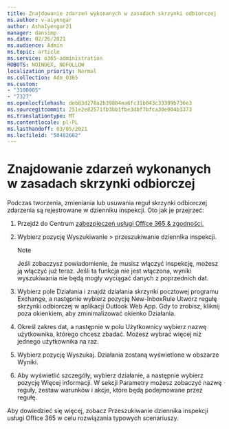 ```yaml
---
title: Znajdowanie zdarzeń wykonanych w zasadach skrzynki odbiorczej
ms.author: v-aiyengar
author: AshaIyengar21
manager: dansimp
ms.date: 02/26/2021
ms.audience: Admin
ms.topic: article
ms.service: o365-administration
ROBOTS: NOINDEX, NOFOLLOW
localization_priority: Normal
ms.collection: Adm_O365
ms.custom:
- "3100005"
- "7327"
ms.openlocfilehash: deb83d278a2b398b4ea6fc31b043c33309b736e3
ms.sourcegitcommit: 251e2e82571fb3bb1fbe3dbf7bfca30e004b3373
ms.translationtype: MT
ms.contentlocale: pl-PL
ms.lasthandoff: 03/05/2021
ms.locfileid: "50482602"
---
```

# <a name="find-events-performed-on-inbox-rules"></a>Znajdowanie zdarzeń wykonanych w zasadach skrzynki odbiorczej

Podczas tworzenia, zmieniania lub usuwania reguł skrzynki odbiorczej zdarzenia są rejestrowane w dzienniku inspekcji. Oto jak je przejrzeć:

1. Przejdź do Centrum [zabezpieczeń usługi Office 365 & zgodności.](https://go.microsoft.com/fwlink/p/?linkid=2077143)
1. Wybierz pozycję Wyszukiwanie > przeszukiwanie dziennika inspekcji.

    > [!NOTE]
    > Jeśli zobaczysz powiadomienie, że musisz włączyć inspekcję, możesz ją włączyć już teraz. Jeśli ta funkcja nie jest włączona, wyniki wyszukiwania nie będą mogły wyciągać danych z poprzednich dat.
1. Wybierz pole Działania i znajdź działania skrzynki pocztowej programu Exchange, a następnie wybierz pozycję New-InboxRule Utwórz regułę skrzynki odbiorczej w aplikacji Outlook Web App. Gdy to zrobisz, kliknij poza okienkiem, aby zminimalizować okienko Działania.
1. Określ zakres dat, a następnie w polu Użytkownicy wybierz nazwę użytkownika, którego chcesz zbadać. Możesz wybrać więcej niż jednego użytkownika na raz.
1. Wybierz pozycję Wyszukaj. Działania zostaną wyświetlone w obszarze Wyniki.
1. Aby wyświetlić szczegóły, wybierz działanie, a następnie wybierz pozycję Więcej informacji. W sekcji Parametry możesz zobaczyć nazwę reguły, zestaw warunków i akcje, które będą podejmowane przez regułę.

Aby dowiedzieć się więcej, zobacz Przeszukiwanie dziennika inspekcji usługi Office 365 w celu rozwiązania typowych scenariuszy.